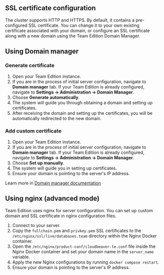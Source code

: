 ## SSL certificate configuration

The cluster supports HTTP and HTTPS. By default, it contains a pre-configured SSL certificate. You can change it to your own existing certificate associated with your domain, or configure an SSL certificate along with a new domain using the Team Edition Domain Manager.

## Using Domain manager

### Generate certificate

1. Open your Team Edition instance.
2. If you are in the process of initial server configuration, navigate to **Domain manager** tab. If your Team Edition is already configured, navigate to **Settings -> Administration -> Domain Manager**.
3. Choose **Generate automatically**.
4. The system will guide you through obtaining a domain and setting up certificates.
5. After receiving the domain and setting up the certificates, you will be automatically redirected to the new domain.

### Add custom certificate

1. Open your Team Edition instance.
2. If you are in the process of initial server configuration, navigate to **Domain manager** tab. If your Team Edition is already configured, navigate to **Settings -> Administration -> Domain Manager**.
3. Choose **Set up manually**.
4. The system will guide you in setting up certificates.
5. Ensure your domain is pointing to the server's IP address.

Learn more in [Domain manager documentation](https://dbeaver.com/docs/cloudbeaver/Domain-Manager/)

## Using nginx (advanced mode)

Team Edition uses nginx for server configuration. You can set up custom domain and SSL certificate in nginx configuration files.

1. Connect to your server.
2. Copy the `fullchain.pem` and `privkey.pem` SSL certificates to the `/etc/nginx/ssl/live/databases.team` directory within the Nginx Docker container.
3. Open the `/etc/nginx/product-conf/cloudbeaver-te.conf` file inside the Nginx Docker container and set your domain name in the `server_name` variable.
4. Apply the new Nginx configurations by running `docker compose restart`.
5. Ensure your domain is pointing to the server's IP address.
